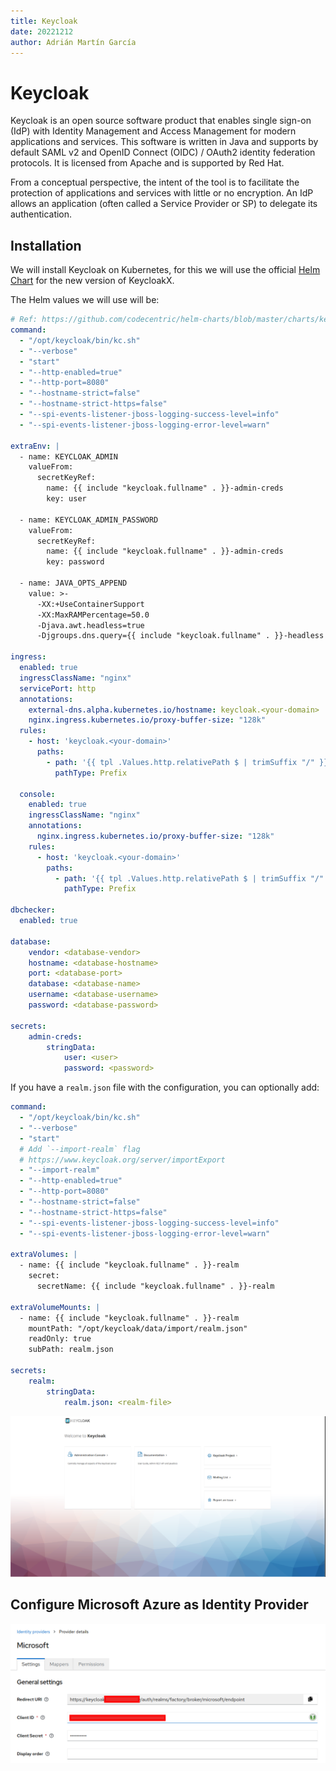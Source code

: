 ```yaml
---
title: Keycloak
date: 20221212
author: Adrián Martín García
---
```


# Keycloak
Keycloak is an open source software product that enables single sign-on (IdP) with Identity Management and Access Management for modern applications and services. This software is written in Java and supports by default SAML v2 and OpenID Connect (OIDC) / OAuth2 identity federation protocols. It is licensed from Apache and is supported by Red Hat.

From a conceptual perspective, the intent of the tool is to facilitate the protection of applications and services with little or no encryption. An IdP allows an application (often called a Service Provider or SP) to delegate its authentication.

## Installation
We will install Keycloak on Kubernetes, for this we will use the official [Helm Chart](https://github.com/codecentric/helm-charts/tree/master/charts/keycloakx) for the new version of KeycloakX.

The Helm values we will use will be:
```yaml
# Ref: https://github.com/codecentric/helm-charts/blob/master/charts/keycloakx/values.yaml
command:
  - "/opt/keycloak/bin/kc.sh"
  - "--verbose"
  - "start"
  - "--http-enabled=true"
  - "--http-port=8080"
  - "--hostname-strict=false"
  - "--hostname-strict-https=false"
  - "--spi-events-listener-jboss-logging-success-level=info"
  - "--spi-events-listener-jboss-logging-error-level=warn"

extraEnv: |
  - name: KEYCLOAK_ADMIN
    valueFrom:
      secretKeyRef:
        name: {{ include "keycloak.fullname" . }}-admin-creds
        key: user
  
  - name: KEYCLOAK_ADMIN_PASSWORD
    valueFrom:
      secretKeyRef:
        name: {{ include "keycloak.fullname" . }}-admin-creds
        key: password

  - name: JAVA_OPTS_APPEND
    value: >-
      -XX:+UseContainerSupport
      -XX:MaxRAMPercentage=50.0
      -Djava.awt.headless=true
      -Djgroups.dns.query={{ include "keycloak.fullname" . }}-headless

ingress:
  enabled: true
  ingressClassName: "nginx"
  servicePort: http
  annotations:
    external-dns.alpha.kubernetes.io/hostname: keycloak.<your-domain>
    nginx.ingress.kubernetes.io/proxy-buffer-size: "128k"
  rules:
    - host: 'keycloak.<your-domain>'
      paths:
        - path: '{{ tpl .Values.http.relativePath $ | trimSuffix "/" }}/'
          pathType: Prefix

  console:
    enabled: true
    ingressClassName: "nginx"
    annotations:
      nginx.ingress.kubernetes.io/proxy-buffer-size: "128k"
    rules:
      - host: 'keycloak.<your-domain>'
        paths:
          - path: '{{ tpl .Values.http.relativePath $ | trimSuffix "/" }}/admin'
            pathType: Prefix

dbchecker:
  enabled: true

database:
    vendor: <database-vendor>
    hostname: <database-hostname>
    port: <database-port>
    database: <database-name>
    username: <database-username>
    password: <database-password>

secrets:
    admin-creds:
        stringData:
            user: <user>
            password: <password>
```

If you have a `realm.json` file with the configuration, you can optionally add:

```yaml
command:
  - "/opt/keycloak/bin/kc.sh"
  - "--verbose"
  - "start"
  # Add `--import-realm` flag
  # https://www.keycloak.org/server/importExport 
  - "--import-realm"
  - "--http-enabled=true"
  - "--http-port=8080"
  - "--hostname-strict=false"
  - "--hostname-strict-https=false"
  - "--spi-events-listener-jboss-logging-success-level=info"
  - "--spi-events-listener-jboss-logging-error-level=warn"

extraVolumes: |
  - name: {{ include "keycloak.fullname" . }}-realm
    secret:
      secretName: {{ include "keycloak.fullname" . }}-realm

extraVolumeMounts: |
  - name: {{ include "keycloak.fullname" . }}-realm
    mountPath: "/opt/keycloak/data/import/realm.json"
    readOnly: true
    subPath: realm.json

secrets:
    realm:
        stringData:
            realm.json: <realm-file> 
```

![notes](../images/security_keycloak_main.png)

## Configure Microsoft Azure as Identity Provider
![notes](../images/security/keycloak/azure.png)
